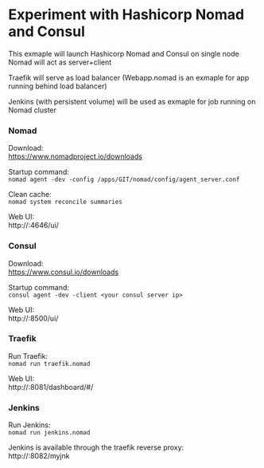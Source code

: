 # Experiment with Hashicorp Nomad and Consul

This exmaple will launch Hashicorp Nomad and Consul on single node
Nomad will act as server+client

Traefik will serve as load balancer
(Webapp.nomad is an exmaple for app running behind load balancer)

Jenkins (with persistent volume) will be used as exmaple for job running on Nomad cluster

### Nomad

Download:  
https://www.nomadproject.io/downloads 

Startup command:  
`nomad agent -dev -config /apps/GIT/nomad/config/agent_server.conf`

Clean cache:  
`nomad system reconcile summaries`

Web UI:  
http://<your nomad server ip>:4646/ui/

### Consul

Download:  
https://www.consul.io/downloads 

Startup command:  
`consul agent -dev -client <your consul server ip>`

Web UI:    
http://<your consul server ip>:8500/ui/

### Traefik

Run Traefik:  
`nomad run traefik.nomad`  

Web UI:  
http://<your nomad server ip>:8081/dashboard/#/

### Jenkins

Run Jenkins:  
`nomad run jenkins.nomad`  

Jenkins is available through the traefik reverse proxy:  
http://<your nomad server ip>:8082/myjnk
